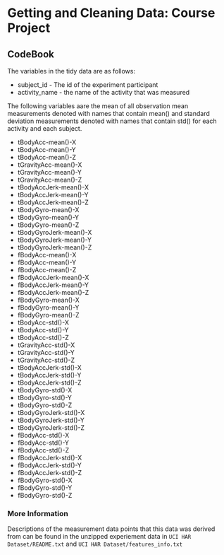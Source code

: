 # Getting and Cleaning Data: Course Project

## CodeBook

The variables in the tidy data are as follows:

 * subject_id - The id of the experiment participant
 * activity_name - the name of the activity that was measured

The following variables aare the mean of all observation mean measurements denoted with names that contain mean() and standard deviation measurements denoted with names that contain std() for each activity and each subject.

 * tBodyAcc-mean()-X
 * tBodyAcc-mean()-Y
 * tBodyAcc-mean()-Z
 * tGravityAcc-mean()-X
 * tGravityAcc-mean()-Y
 * tGravityAcc-mean()-Z
 * tBodyAccJerk-mean()-X
 * tBodyAccJerk-mean()-Y
 * tBodyAccJerk-mean()-Z
 * tBodyGyro-mean()-X
 * tBodyGyro-mean()-Y
 * tBodyGyro-mean()-Z
 * tBodyGyroJerk-mean()-X
 * tBodyGyroJerk-mean()-Y
 * tBodyGyroJerk-mean()-Z
 * fBodyAcc-mean()-X
 * fBodyAcc-mean()-Y
 * fBodyAcc-mean()-Z
 * fBodyAccJerk-mean()-X
 * fBodyAccJerk-mean()-Y
 * fBodyAccJerk-mean()-Z
 * fBodyGyro-mean()-X
 * fBodyGyro-mean()-Y
 * fBodyGyro-mean()-Z
 * tBodyAcc-std()-X
 * tBodyAcc-std()-Y
 * tBodyAcc-std()-Z
 * tGravityAcc-std()-X
 * tGravityAcc-std()-Y
 * tGravityAcc-std()-Z
 * tBodyAccJerk-std()-X
 * tBodyAccJerk-std()-Y
 * tBodyAccJerk-std()-Z
 * tBodyGyro-std()-X
 * tBodyGyro-std()-Y
 * tBodyGyro-std()-Z
 * tBodyGyroJerk-std()-X
 * tBodyGyroJerk-std()-Y
 * tBodyGyroJerk-std()-Z
 * fBodyAcc-std()-X
 * fBodyAcc-std()-Y
 * fBodyAcc-std()-Z
 * fBodyAccJerk-std()-X
 * fBodyAccJerk-std()-Y
 * fBodyAccJerk-std()-Z
 * fBodyGyro-std()-X
 * fBodyGyro-std()-Y
 * fBodyGyro-std()-Z

### More Information

Descriptions of the measurement data points that this data was derived from can be found in the unzipped experiement data in `UCI HAR Dataset/README.txt` and `UCI HAR Dataset/features_info.txt`
